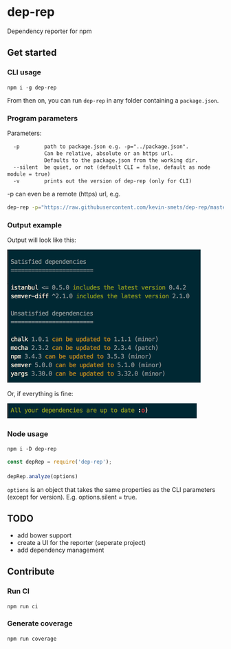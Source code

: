 # dep-rep

Dependency reporter for npm

## Get started

### CLI usage

    npm i -g dep-rep    
    
From then on, you can run `dep-rep` in any folder containing a `package.json`.

### Program parameters

Parameters:

```
  -p        path to package.json e.g. -p="../package.json". 
            Can be relative, absolute or an https url. 
            Defaults to the package.json from the working dir.
  --silent  be quiet, or not (default CLI = false, default as node module = true)
  -v        prints out the version of dep-rep (only for CLI)
```

-p can even be a remote (https) url, e.g. 

```bash
dep-rep -p="https://raw.githubusercontent.com/kevin-smets/dep-rep/master/package.json"
```

### Output example

Output will look like this:

![Image of CLI output](assets/report.png)

Or, if everything is fine:

![Image of CLI output](assets/report-ok.png)

### Node usage

    npm i -D dep-rep    

```javascript
const depRep = require('dep-rep');

depRep.analyze(options)
```

`options` is an object that takes the same properties as the CLI parameters (except for version). E.g. options.silent = true.

## TODO

- add bower support
- create a UI for the reporter (seperate project)
- add dependency management

## Contribute

### Run CI

    npm run ci
    
### Generate coverage
  
    npm run coverage
